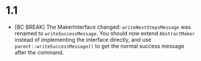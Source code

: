 1.1
===

* [BC BREAK] The MakerInterface changed: `writeNextStepsMessage`
  was renamed to `writeSuccessMessage`. You should now extend
  `AbstractMaker` instead of implementing the interface directly,
  and use `parent::writeSuccessMessage()` to get the normal success
  message after the command.
